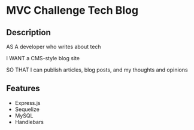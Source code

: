 # MVC Challenge Tech Blog

## Description 

AS A developer who writes about tech

I WANT a CMS-style blog site

SO THAT I can publish articles, blog posts, and my thoughts and opinions

## Features
- Express.js
- Sequelize
- MySQL
- Handlebars

